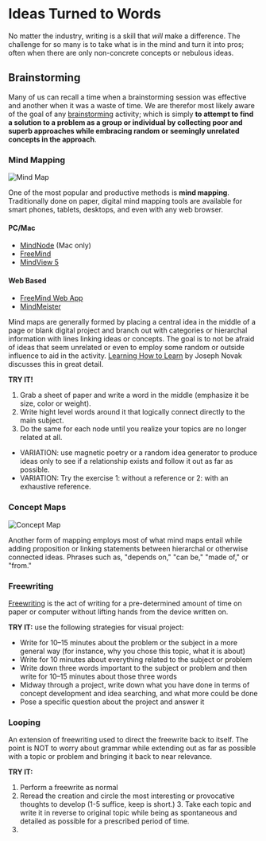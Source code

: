 # Ideas Turned to Words

No matter the industry, writing is a skill that _will_ make a difference. The challenge for so many is to take what is in the mind and turn it into pros; often when there are only non-concrete concepts or nebulous ideas. 

## Brainstorming
Many of us can recall a time when a brainstorming session was effective and another when it was a waste of time. We are therefor most likely aware of the goal of any [brainstorming](http://en.wikipedia.org/wiki/Brainstorming) activity; which is simply __to attempt to find a solution to a problem as a group or individual by collecting poor and superb approaches while embracing random or seemingly unrelated concepts in the approach__. 

### Mind Mapping
![Mind Map](http://upload.wikimedia.org/wikipedia/commons/thumb/7/7f/Guru_Mindmap.jpg/250px-Guru_Mindmap.jpg)

One of the most popular and productive methods is __mind mapping__. Traditionally done on paper, digital mind mapping tools are available for smart phones, tablets, desktops, and even with any web browser. 

#### PC/Mac
- [MindNode](https://mindnode.com) (Mac only)
- [FreeMind](http://freemind.sourceforge.net/wiki/index.php/Download)
- [MindView 5](http://www.matchware.com/mv3be_landing.php?gclid=CLWK0Mepyr0CFdKGfgod-lwADA)

#### Web Based
- [FreeMind Web App](http://freemind.sourceforge.net/wiki/index.php/Main_Page)
- [MindMeister](http://www.mindmeister.com/)

Mind maps are generally formed by placing a central idea in the middle of a page or blank digital project and branch out with categories or hierarchal information with lines linking ideas or concepts. The goal is to not be afraid of ideas that seem unrelated or even to employ some random or outside influence to aid in the activity. [Learning How to Learn](http://www.cambridge.org/us/academic/subjects/psychology/developmental-psychology/learning-how-learn) by Joseph Novak discusses this in great detail. 

__TRY IT!__
1. Grab a sheet of paper and write a word in the middle (emphasize it be size, color or weight).
2. Write hight level words around it that logically connect directly to the main subject.
3. Do the same for each node until you realize your topics are no longer related at all. 
- VARIATION: use magnetic poetry or a random idea generator to produce ideas only to see if a relationship exists and follow it out as far as possible.
- VARIATION: Try the exercise 1: without a reference or 2: with an exhaustive reference.

### Concept Maps
![Concept Map](http://upload.wikimedia.org/wikipedia/commons/thumb/3/3a/Conceptmap.gif/450px-Conceptmap.gif)

Another form of mapping employs most of what mind maps entail while adding proposition or linking statements between hierarchal or otherwise connected ideas. Phrases such as, "depends on," "can be," "made of," or "from." 

### Freewriting
[Freewriting](http://www.wikihow.com/Freewrite) is the act of writing for a pre-determined amount of time on paper or computer without lifting hands from the device written on. 

__TRY IT:__ use the following strategies for visual project:
- Write for 10–15 minutes about the problem or the subject in a more general way (for instance, why you chose this topic, what it is about)
- Write for 10 minutes about everything related to the subject or problem
- Write down three words important to the subject or problem and then write for 10–15 minutes about those three words
- Midway through a project, write down what you have done in terms of concept development and idea searching, and what more could be done
- Pose a specific question about the project and answer it

### Looping
An extension of freewriting used to direct the freewrite back to itself. The point is NOT to worry about grammar while extending out as far as possible with a topic or problem and bringing it back to near relevance. 

__TRY IT:__ 
1. Perform a freewrite as normal
2. Reread the creation and circle the most interesting or provocative thoughts to develop (1-5 suffice, keep is short.) 3. Take each topic and write it in reverse to original topic while being as spontaneous and detailed as possible for a prescribed period of time. 
3. 
